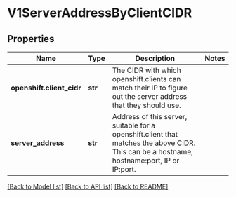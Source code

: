 # V1ServerAddressByClientCIDR

## Properties
Name | Type | Description | Notes
------------ | ------------- | ------------- | -------------
**openshift.client_cidr** | **str** | The CIDR with which openshift.clients can match their IP to figure out the server address that they should use. | 
**server_address** | **str** | Address of this server, suitable for a openshift.client that matches the above CIDR. This can be a hostname, hostname:port, IP or IP:port. | 

[[Back to Model list]](../README.md#documentation-for-models) [[Back to API list]](../README.md#documentation-for-api-endpoints) [[Back to README]](../README.md)


